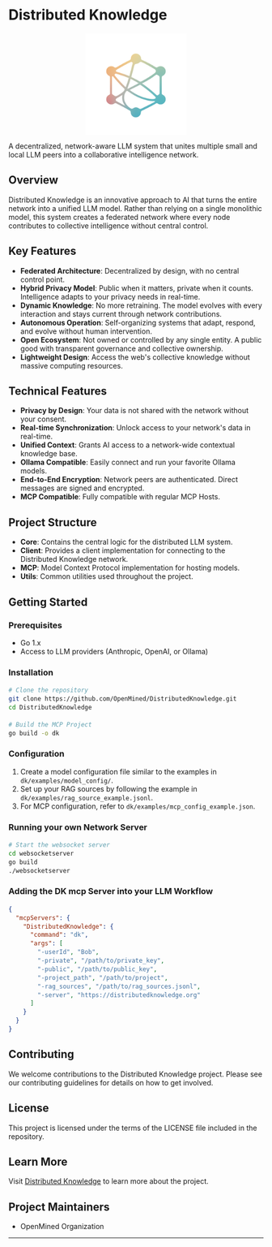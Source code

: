 # Distributed Knowledge
<img src="websocketserver/static/images/dk_logo.png" alt="Distributed Knowledge Logo" style="display: block; margin: 0 auto; width: 200px;"/></code>

A decentralized, network-aware LLM system that unites multiple small and local LLM peers into a collaborative intelligence network.

## Overview

Distributed Knowledge is an innovative approach to AI that turns the entire network into a unified LLM model. Rather than relying on a single monolithic model, this system creates a federated network where every node contributes to collective intelligence without central control.

## Key Features

- **Federated Architecture**: Decentralized by design, with no central control point.
- **Hybrid Privacy Model**: Public when it matters, private when it counts. Intelligence adapts to your privacy needs in real-time.
- **Dynamic Knowledge**: No more retraining. The model evolves with every interaction and stays current through network contributions.
- **Autonomous Operation**: Self-organizing systems that adapt, respond, and evolve without human intervention.
- **Open Ecosystem**: Not owned or controlled by any single entity. A public good with transparent governance and collective ownership.
- **Lightweight Design**: Access the web's collective knowledge without massive computing resources.

## Technical Features

- **Privacy by Design**: Your data is not shared with the network without your consent.
- **Real-time Synchronization**: Unlock access to your network's data in real-time.
- **Unified Context**: Grants AI access to a network-wide contextual knowledge base.
- **Ollama Compatible**: Easily connect and run your favorite Ollama models.
- **End-to-End Encryption**: Network peers are authenticated. Direct messages are signed and encrypted.
- **MCP Compatible**: Fully compatible with regular MCP Hosts.

## Project Structure

- **Core**: Contains the central logic for the distributed LLM system.
- **Client**: Provides a client implementation for connecting to the Distributed Knowledge network.
- **MCP**: Model Context Protocol implementation for hosting models.
- **Utils**: Common utilities used throughout the project.

## Getting Started

### Prerequisites

- Go 1.x
- Access to LLM providers (Anthropic, OpenAI, or Ollama)

### Installation

```bash
# Clone the repository
git clone https://github.com/OpenMined/DistributedKnowledge.git
cd DistributedKnowledge

# Build the MCP Project
go build -o dk
```

### Configuration

1. Create a model configuration file similar to the examples in `dk/examples/model_config/`.
2. Set up your RAG sources by following the example in `dk/examples/rag_source_example.jsonl`.
3. For MCP configuration, refer to `dk/examples/mcp_config_example.json`.

### Running your own Network Server

```bash
# Start the websocket server
cd websocketserver
go build
./websocketserver
```

### Adding the DK mcp Server into your LLM Workflow

```json
{
  "mcpServers": {
    "DistributedKnowledge": {
      "command": "dk",
      "args": [
        "-userId", "Bob",
        "-private", "/path/to/private_key",
        "-public", "/path/to/public_key",
        "-project_path", "/path/to/project",
        "-rag_sources", "/path/to/rag_sources.jsonl",
        "-server", "https://distributedknowledge.org"
      ]
    }
  }
}
```

## Contributing

We welcome contributions to the Distributed Knowledge project. Please see our contributing guidelines for details on how to get involved.

## License

This project is licensed under the terms of the LICENSE file included in the repository.

## Learn More

Visit [Distributed Knowledge](https://distributedknowledge.org) to learn more about the project.

## Project Maintainers

- OpenMined Organization

---
